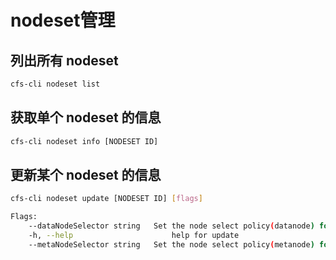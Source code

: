 # nodeset管理

## 列出所有 nodeset

```bash
cfs-cli nodeset list
```

## 获取单个 nodeset 的信息

```bash
cfs-cli nodeset info [NODESET ID]
```

## 更新某个 nodeset 的信息

```bash
cfs-cli nodeset update [NODESET ID] [flags]
```

```bash
Flags:
    --dataNodeSelector string   Set the node select policy(datanode) for specify nodeset
    -h, --help                      help for update
    --metaNodeSelector string   Set the node select policy(metanode) for specify nodeset
```